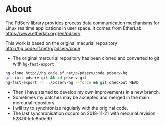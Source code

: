 # About

The PdServ library provides process data communication mechanisms for Linux realtime applications in user space.
It comes from EtherLab
https://www.etherlab.org/en/pdserv

This work is based on the original mecurial repository
http://hg.code.sf.net/p/pdserv/code

* The original mercurial repository has been cloned and converted to git
with `hg-fast-export`
```bash
hg clone http://hg.code.sf.net/p/pdserv/code pdserv-hg
git init pdserv-git && cd pdserv-git
hg-fast-export -r ../pdserv-hg --force && git checkout HEAD
```
* Then I have started to develop my own improvements in a new branch.
* Sometimes my patches may be accepted and merged in the main mercurial repository
* I will try to synchronize regularly with the original code.
* The last synchronisation occurs on 2018-11-21 with mecurial revision 528:90fefe8b0e99
